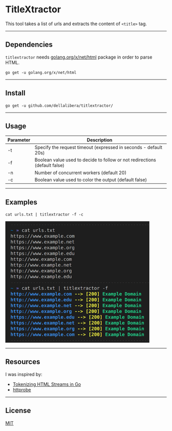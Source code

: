 # TitleXtractor   

This tool takes a list of urls and extracts the content of `<title>` tag.

---
## Dependencies
`titlextractor` needs [golang.org/x/net/html](https://godoc.org/golang.org/x/net/html) package in order to parse HTML.
```
go get -u golang.org/x/net/html
```

---
## Install 
```
go get -u github.com/dellalibera/titlextractor/
```
---

## Usage
Parameter   | Description
----------- | -------------
-t          | Specify the request timeout (expressed in seconds - default 20s)
-f          | Boolean value used to decide to follow or not redirections (default false)
-n          | Number of concurrent workers (default 20) 
-c          | Boolean value used to color the output (default false)
---

## Examples
```
cat urls.txt | titlextractor -f -c
```
<img alt="titlextractor" title="titlextractor" src="./screen.png" width="450">

---

## Resources
I was inspired by:
- [Tokenizing HTML Streams in Go](https://drstearns.github.io/tutorials/tokenizing/)
- [httprobe](https://github.com/tomnomnom/httprobe)

---
## License
[MIT](https://github.com/dellalibera/titlefinder/blob/master/LICENSE) 
